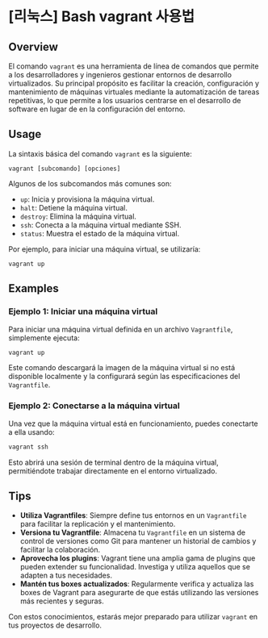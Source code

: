 # [리눅스] Bash vagrant 사용법

## Overview
El comando `vagrant` es una herramienta de línea de comandos que permite a los desarrolladores y ingenieros gestionar entornos de desarrollo virtualizados. Su principal propósito es facilitar la creación, configuración y mantenimiento de máquinas virtuales mediante la automatización de tareas repetitivas, lo que permite a los usuarios centrarse en el desarrollo de software en lugar de en la configuración del entorno.

## Usage
La sintaxis básica del comando `vagrant` es la siguiente:

```
vagrant [subcomando] [opciones]
```

Algunos de los subcomandos más comunes son:

- `up`: Inicia y provisiona la máquina virtual.
- `halt`: Detiene la máquina virtual.
- `destroy`: Elimina la máquina virtual.
- `ssh`: Conecta a la máquina virtual mediante SSH.
- `status`: Muestra el estado de la máquina virtual.

Por ejemplo, para iniciar una máquina virtual, se utilizaría:

```
vagrant up
```

## Examples
### Ejemplo 1: Iniciar una máquina virtual
Para iniciar una máquina virtual definida en un archivo `Vagrantfile`, simplemente ejecuta:

```bash
vagrant up
```

Este comando descargará la imagen de la máquina virtual si no está disponible localmente y la configurará según las especificaciones del `Vagrantfile`.

### Ejemplo 2: Conectarse a la máquina virtual
Una vez que la máquina virtual está en funcionamiento, puedes conectarte a ella usando:

```bash
vagrant ssh
```

Esto abrirá una sesión de terminal dentro de la máquina virtual, permitiéndote trabajar directamente en el entorno virtualizado.

## Tips
- **Utiliza Vagrantfiles**: Siempre define tus entornos en un `Vagrantfile` para facilitar la replicación y el mantenimiento.
- **Versiona tu Vagrantfile**: Almacena tu `Vagrantfile` en un sistema de control de versiones como Git para mantener un historial de cambios y facilitar la colaboración.
- **Aprovecha los plugins**: Vagrant tiene una amplia gama de plugins que pueden extender su funcionalidad. Investiga y utiliza aquellos que se adapten a tus necesidades.
- **Mantén tus boxes actualizados**: Regularmente verifica y actualiza las boxes de Vagrant para asegurarte de que estás utilizando las versiones más recientes y seguras.

Con estos conocimientos, estarás mejor preparado para utilizar `vagrant` en tus proyectos de desarrollo.